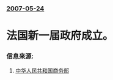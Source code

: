 ### [2007-05-24](/news/2007/05/24/index.md)

##### 
# 法国新一届政府成立。




### 信息来源:

1. [中华人民共和国商务部](http://www.mofcom.gov.cn/aarticle/i/jyjl/m/200705/20070504707419.html)
